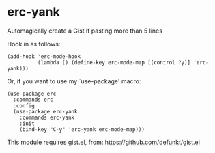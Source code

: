 # erc-yank

Automagically create a Gist if pasting more than 5 lines

Hook in as follows:

    (add-hook 'erc-mode-hook
              (lambda () (define-key erc-mode-map [(control ?y)] 'erc-yank)))

Or, if you want to use my `use-package' macro:

    (use-package erc
      :commands erc
      :config
      (use-package erc-yank
        :commands erc-yank
        :init
        (bind-key "C-y" 'erc-yank erc-mode-map)))

This module requires gist.el, from: https://github.com/defunkt/gist.el

